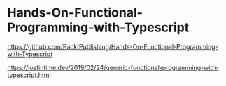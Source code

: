 # Hands-On-Functional-Programming-with-Typescript





https://github.com/PacktPublishing/Hands-On-Functional-Programming-with-Typescript


https://lostintime.dev/2019/02/24/generic-functional-programming-with-typescript.html

